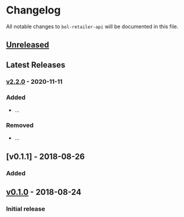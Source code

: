 # Changelog

All notable changes to `bol-retailer-api` will be documented in this file.

## [Unreleased]

## Latest Releases 

### [v2.2.0] - 2020-11-11

### Added
- ...

### Removed
- ...

## [v0.1.1] - 2018-08-26

### Added


## [v0.1.0] - 2018-08-24

### Initial release

[Unreleased]: https://github.com/123lens/bol-retailer-api/compare/v2.2.0...HEAD
[v2.2.0]: https://github.com/123lens/bol-retailer-api/compare/v2.1.0...v2.2.0
[v0.1.0]: https://github.com/123lens/bol-retailer-api/tree/v0.1.0

